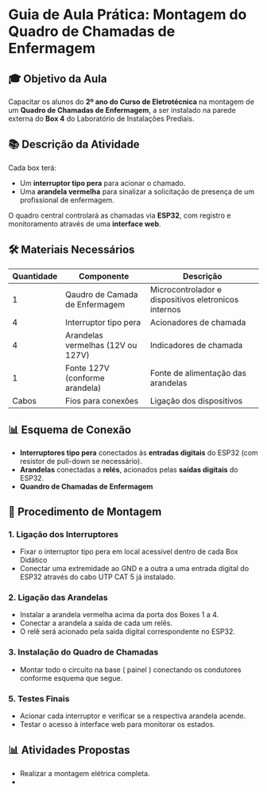 # Guia de Aula Prática: Montagem do Quadro de Chamadas de Enfermagem

## 🎓 Objetivo da Aula

Capacitar os alunos do **2º ano do Curso de Eletrotécnica** na montagem de um **Quadro de Chamadas de Enfermagem**, a ser instalado na parede externa do **Box 4** do Laboratório de Instalações Prediais.

## 📚 Descrição da Atividade

Cada box terá:
- Um **interruptor tipo pera** para acionar o chamado.
- Uma **arandela vermelha** para sinalizar a solicitação de presença de um profissional de enfermagem.

O quadro central controlará as chamadas via **ESP32**, com registro e monitoramento através de uma **interface web**.

## 🛠️ Materiais Necessários

| Quantidade | Componente                        | Descrição                                 |
|------------|-----------------------------------|---------------------------------------------|
| 1          | Qaudro de Camada de Enfermagem    | Microcontrolador e dispositivos eletronicos internos                 |
| 4          | Interruptor tipo pera             | Acionadores de chamada                     |
| 4          | Arandelas vermelhas (12V ou 127V)  | Indicadores de chamada                     |
| 1          | Fonte 127V (conforme arandela) | Fonte de alimentação das arandelas   |
| Cabos      | Fios para conexões                | Ligação dos dispositivos                  |

## 📊 Esquema de Conexão

- **Interruptores tipo pera** conectados às **entradas digitais** do ESP32 (com resistor de pull-down se necessário).
- **Arandelas** conectadas a **relés**, acionados pelas **saídas digitais** do ESP32.
- **Quandro de Chamadas de Enfermagem** 

## 🔧 Procedimento de Montagem

### 1. Ligação dos Interruptores
- Fixar o interruptor tipo pera em local acessível dentro de cada Box Didático
- Conectar uma extremidade ao GND e a outra a uma entrada digital do ESP32 através do cabo UTP CAT 5 já instalado.

### 2. Ligação das Arandelas
- Instalar a arandela vermelha acima da porta dos Boxes 1 a 4.
- Conectar a arandela a saída de cada um relês.
- O relê será acionado pela saída digital correspondente no ESP32.

### 3. Instalação do Quadro de Chamadas
- Montar todo o circuito na base ( painel ) conectando os condutores conforme esquema que segue.


### 5. Testes Finais
- Acionar cada interruptor e verificar se a respectiva arandela acende.
- Testar o acesso à interface web para monitorar os estados.


## 📊 Atividades Propostas

- Realizar a montagem elétrica completa.
-


